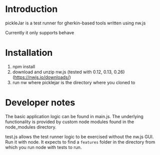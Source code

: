 # Introduction

pickleJar is a test runner for gherkin-based tools written using nw.js

Currently it only supports behave

# Installation

 1. npm install
 1. download and unzip nw.js (tested with 0.12, 0.13, 0.26) (https://nwjs.io/downloads/)
 1. run nw <picklejar> where picklejar is the directory where you cloned to

# Developer notes

The basic application logic can be found in main.js. The underlying functionality is provided by custom node modules found in the node_modules directory.

test.js allows the test runner logic to be exercised without the nw.js GUI. Run it with node. It expects to find a `features` folder in the directory from which you run node with tests to run.
